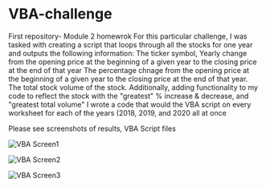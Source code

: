 # VBA-challenge
First repository- Module 2 homewrok
For this particular challenge, I was tasked with creating a script that loops through all the stocks for one year and outputs the following information:
The ticker symbol, Yearly change from the opening price at the beginning of a given year to the closing price at the end of that year
The percentage chnage from the opening price at the beginning of a given year to the closing price at the end of that year.
The total stock volume of the stock. 
Additionally, adding functionality to my code to reflect the stock with the "greatest" % increase & decrease, and "greatest total volume"
I wrote a code that would the VBA script on every worksheet for each of the years (2018, 2019, and 2020 all at once

Please see screenshots of results, VBA Script files

![VBA Screen1](https://user-images.githubusercontent.com/124077394/235267644-d53c564b-d1d9-4171-87d1-57d88985af0f.png)

![VBA Screen2](https://user-images.githubusercontent.com/124077394/235267658-9b5b440a-84f8-44e8-b11f-adaf1cd2a468.png)

![VBA Screen3](https://user-images.githubusercontent.com/124077394/235267668-95494098-5511-4496-8a84-956e99de7933.png)
